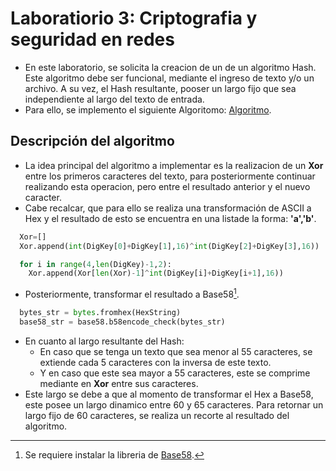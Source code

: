 Laboratiorio 3: Criptografia y seguridad en redes
===============
- En este laboratorio, se solicita la creacion de un de un algoritmo Hash. Este algoritmo debe ser funcional, mediante el ingreso de texto y/o un archivo. A su vez, el Hash resultante, pooser un largo fijo que sea independiente al largo del texto de entrada.
- Para ello, se implemento el siguiente Algoritomo: [Algoritmo](Hash.py).

## Descripción del algoritmo
- La idea principal del algoritmo a implementar es la realizacion de un **Xor** entre los primeros caracteres del texto, para posteriormente continuar realizando esta operacion, pero entre el resultado anterior y el nuevo caracter.
- Cabe recalcar, que para ello se realiza una transformación de ASCII a Hex y el resultado de esto se encuentra en una listade la forma: **'a','b'**.
```py
  Xor=[]
  Xor.append(int(DigKey[0]+DigKey[1],16)^int(DigKey[2]+DigKey[3],16))

  for i in range(4,len(DigKey)-1,2):
    Xor.append(Xor[len(Xor)-1]^int(DigKey[i]+DigKey[i+1],16))
```
- Posteriormente, transformar el resultado a Base58[^1].
```py
  bytes_str = bytes.fromhex(HexString)
  base58_str = base58.b58encode_check(bytes_str)
```
- En cuanto al largo resultante del Hash:
  - En caso que se tenga un texto que sea menor al 55 caracteres, se extiende cada 5 caracteres con la inversa de este texto.
  - Y en caso que este sea mayor a 55 caracteres, este se comprime mediante en **Xor** entre sus caracteres.
- Este largo se debe a que al momento de transformar el Hex a Base58, este posee un largo dinamico entre 60 y 65 caracteres. Para retornar un largo fijo de 60 caracteres, se realiza un recorte al resultado del algoritmo.
[^1]: Se requiere instalar la libreria de [Base58](https://pypi.org/project/base58/).
